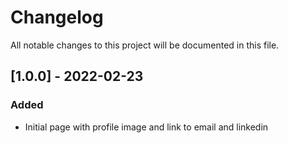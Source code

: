 # Changelog
All notable changes to this project will be documented in this file.

## [1.0.0] - 2022-02-23

### Added
- Initial page with profile image and link to email and linkedin